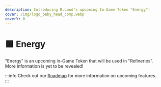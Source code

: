 ```yaml
---
description: Introducing R.Land's upcoming In-Game Token "Energy"!
cover: /img/logo_baby_head_comp.webp
coverY: 0
---
```


# 🟩 Energy

"Energy" is an upcoming In-Game Token that will be used in "Refineries". More information is yet to be revealed!

:::info
Check out our [Roadmap](/../upcoming-features/roadmap) for more information on upcoming features.
:::
